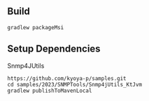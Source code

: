 Build
---
```
gradlew packageMsi
```

Setup Dependencies
---

Snmp4JUtils
```
https://github.com/kyoya-p/samples.git
cd samples/2023/SNMPTools/Snmp4jUtils_KtJvm
gradlew publishToMavenLocal
```


